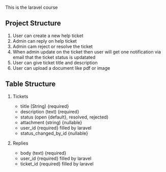 This is the laravel course

## Project Structure 
1. User can create a new help ticket
2. Admin can reply on help ticket
3. Admin cam reject or resolve the ticket
4. When admin update on the ticket then user will get one notification via email that the ticket status is updatated
5. User can give ticket title and description
6. User can upload a document like pdf or image

## Table Structure
1. Tickets
    - tiitle (String) {required}
    - description (text) {required}
    - status (open {default}, resolved, rejected)
    - attachment (string) {nullable}
    - user_id {required} filled by laravel
    - status_changed_by_id {nullable}

2. Replies  
    - body (text) {required}
    - user_id {required} filled by laravel
    - ticket_id {required} filled by laravel